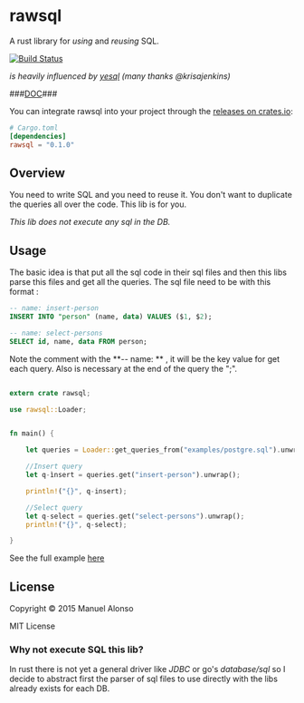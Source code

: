 
# rawsql
A rust library for *using* and *reusing* SQL.

[![Build Status](https://travis-ci.org/manute/rawsql.svg?branch=master)](https://travis-ci.org/manute/rawsql)

*is heavily influenced by [yesql](https://github.com/krisajenkins/yesql) (many thanks @krisajenkins)*

###[DOC](http://manute.github.io/rawsql/rawsql/index.html)###

You can integrate rawsql into your project through the [releases on crates.io](https://crates.io/crates/rawsql):
```toml
# Cargo.toml
[dependencies]
rawsql = "0.1.0"
```

## Overview
You need to write SQL and you need to reuse it. You don't want to duplicate the queries all over the code. This lib is for you.

*This lib does not execute any sql in the DB.*

## Usage
The basic idea is that put all the sql code in their sql files and then this libs parse this files and get all the queries.
The sql file need to be with this format :

```sql
-- name: insert-person
INSERT INTO "person" (name, data) VALUES ($1, $2);

-- name: select-persons
SELECT id, name, data FROM person;

```
Note the comment with the  **-- name: ** , it will be the key value for get each query.
Also is necessary at the end of the query the ";".


```rust

extern crate rawsql;

use rawsql::Loader;


fn main() {

    let queries = Loader::get_queries_from("examples/postgre.sql").unwrap().queries;

    //Insert query
    let q-ìnsert = queries.get("insert-person").unwrap();

    println!("{}", q-insert);

    //Select query
    let q-select = queries.get("select-persons").unwrap();
    println!("{}", q-select);

}

```

See the full example [here](https://github.com/manute/rawsql/tree/master/examples)

## License

Copyright © 2015 Manuel Alonso

MIT License

### Why not execute SQL this lib?
In rust there is not yet a general driver like *JDBC* or go's *database/sql* so I decide to abstract first the parser of sql files to use directly with the libs already exists for each DB.
